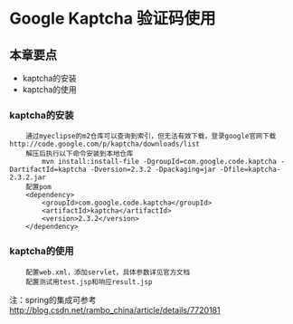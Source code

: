 # Google Kaptcha 验证码使用
## 本章要点
* kaptcha的安装
* kaptcha的使用

### kaptcha的安装
		通过myeclipse的m2仓库可以查询到索引，但无法有效下载，登录google官网下载 http://code.google.com/p/kaptcha/downloads/list
		解压后执行以下命令安装到本地仓库
			mvn install:install-file -DgroupId=com.google.code.kaptcha -DartifactId=kaptcha -Dversion=2.3.2 -Dpackaging=jar -Dfile=kaptcha-2.3.2.jar
		配置pom
		<dependency>
			<groupId>com.google.code.kaptcha</groupId>
			<artifactId>kaptcha</artifactId>
			<version>2.3.2</version>
		</dependency> 
		
### kaptcha的使用
		配置web.xml，添加servlet，具体参数详见官方文档
		配置测试用test.jsp和响应result.jsp
注：spring的集成可参考 http://blog.csdn.net/rambo_china/article/details/7720181
